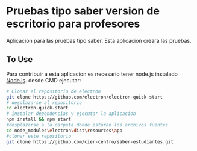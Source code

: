 # Pruebas tipo saber version de escritorio para profesores

Aplicacion para las pruebas tipo saber. Esta aplicacion creara las pruebas.

## To Use

Para contribuir a esta aplicacion es necesario tener node.js instalado [Node.js](https://nodejs.org/en/download/). desde CMD ejecutar:

```bash
# Clonar el repositorio de electron
git clone https://github.com/electron/electron-quick-start
# desplazarse al repositorio
cd electron-quick-start
# instalar dependencias y ejecutar la aplicacion
npm install && npm start
#desplazarse a la carpeta donde estaran los archivos fuentes
cd node_modules\electron\dist\resources\app
#clonar este repositorio
git clone https://github.com/cier-centro/saber-estudiantes.git
```


